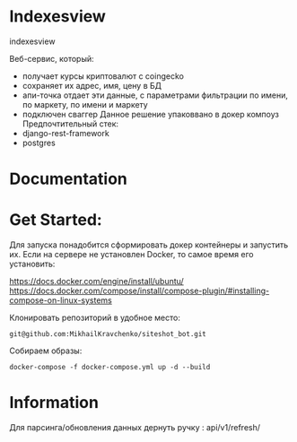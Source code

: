 # Indexesview
indexesview

Веб-сервис, который:
- получает курсы криптовалют с coingecko
- сохраняет их адрес, имя, цену в БД
- апи-точка отдает эти данные, с параметрами фильтрации по имени, по маркету, по имени и маркету
- подключен сваггер
Данное решение упаковвано в докер компоуз
Предпочтительный стек:
- django-rest-framework
- postgres



# Documentation


# Get Started:

Для запуска понадобится сформировать докер контейнеры и запустить их. 
Если на сервере не установлен Docker, то самое время его установить:

https://docs.docker.com/engine/install/ubuntu/
https://docs.docker.com/compose/install/compose-plugin/#installing-compose-on-linux-systems

Клонировать репозиторий в удобное место:

    git@github.com:MikhailKravchenko/siteshot_bot.git


 Собираем образы:

    docker-compose -f docker-compose.yml up -d --build

# Information
Для парсинга/обновления данных дернуть ручку : api/v1/refresh/
